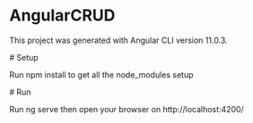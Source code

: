 ﻿# AngularCRUD

This project was generated with Angular CLI version 11.0.3.

﻿# Setup

Run npm install to get all the node_modules setup

﻿# Run

Run ng serve then open your browser on http://localhost:4200/
